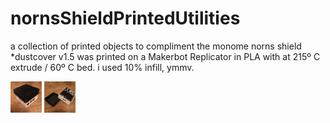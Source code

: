 # nornsShieldPrintedUtilities
a collection of printed objects to compliment the monome norns shield
*dustcover v1.5 was printed on a Makerbot Replicator in PLA with at 215º C extrude / 60º C bed. i used 10% infill, ymmv.

<img src="https://github.com/evanmcook/nornsShieldPrintedUtilities/blob/main/images/dustcoverv1.5a.JPG" width="50">
<img src="https://github.com/evanmcook/nornsShieldPrintedUtilities/blob/main/images/dustcoverv1.5b.JPG" width="50">

